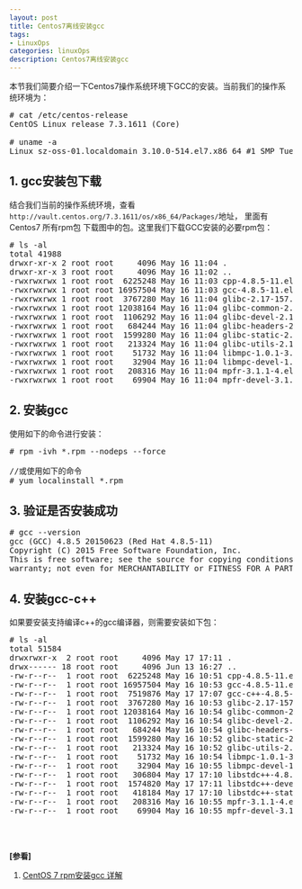 ```yaml
---
layout: post
title: Centos7离线安装gcc
tags:
- LinuxOps
categories: linuxOps
description: Centos7离线安装gcc
---
```


本节我们简要介绍一下Centos7操作系统环境下GCC的安装。当前我们的操作系统环境为：


<!-- more -->
<pre>
# cat /etc/centos-release
CentOS Linux release 7.3.1611 (Core) 

# uname -a
Linux sz-oss-01.localdomain 3.10.0-514.el7.x86_64 #1 SMP Tue Nov 22 16:42:41 UTC 2016 x86_64 x86_64 x86_64 GNU/Linux
</pre>


## 1. gcc安装包下载

结合我们当前的操作系统环境，查看```http://vault.centos.org/7.3.1611/os/x86_64/Packages/```地址， 里面有Centos7 所有rpm包 
下载图中的包。这里我们下载GCC安装的必要rpm包：
<pre>
# ls -al
total 41988
drwxr-xr-x 2 root root     4096 May 16 11:04 .
drwxr-xr-x 3 root root     4096 May 16 11:02 ..
-rwxrwxrwx 1 root root  6225248 May 16 11:03 cpp-4.8.5-11.el7.x86_64.rpm
-rwxrwxrwx 1 root root 16957504 May 16 11:03 gcc-4.8.5-11.el7.x86_64.rpm
-rwxrwxrwx 1 root root  3767280 May 16 11:04 glibc-2.17-157.el7.x86_64.rpm
-rwxrwxrwx 1 root root 12038164 May 16 11:04 glibc-common-2.17-157.el7.x86_64.rpm
-rwxrwxrwx 1 root root  1106292 May 16 11:04 glibc-devel-2.17-157.el7.x86_64.rpm
-rwxrwxrwx 1 root root   684244 May 16 11:04 glibc-headers-2.17-157.el7.x86_64.rpm
-rwxrwxrwx 1 root root  1599280 May 16 11:04 glibc-static-2.17-157.el7.x86_64.rpm
-rwxrwxrwx 1 root root   213324 May 16 11:04 glibc-utils-2.17-157.el7.x86_64.rpm
-rwxrwxrwx 1 root root    51732 May 16 11:04 libmpc-1.0.1-3.el7.x86_64.rpm
-rwxrwxrwx 1 root root    32904 May 16 11:04 libmpc-devel-1.0.1-3.el7.x86_64.rpm
-rwxrwxrwx 1 root root   208316 May 16 11:04 mpfr-3.1.1-4.el7.x86_64.rpm
-rwxrwxrwx 1 root root    69904 May 16 11:04 mpfr-devel-3.1.1-4.el7.x86_64.rpm
</pre>

## 2. 安装gcc
使用如下的命令进行安装：
<pre>
# rpm -ivh *.rpm --nodeps --force

//或使用如下的命令
# yum localinstall *.rpm
</pre>

## 3. 验证是否安装成功
<pre>
# gcc --version
gcc (GCC) 4.8.5 20150623 (Red Hat 4.8.5-11)
Copyright (C) 2015 Free Software Foundation, Inc.
This is free software; see the source for copying conditions.  There is NO
warranty; not even for MERCHANTABILITY or FITNESS FOR A PARTICULAR PURPOSE.
</pre>

## 4. 安装gcc-c++
如果要安装支持编译c++的gcc编译器，则需要安装如下包：
<pre>
# ls -al
total 51584
drwxrwxr-x  2 root root     4096 May 17 17:11 .
drwx------ 18 root root     4096 Jun 13 16:27 ..
-rw-r--r--  1 root root  6225248 May 16 10:51 cpp-4.8.5-11.el7.x86_64.rpm
-rw-r--r--  1 root root 16957504 May 16 10:53 gcc-4.8.5-11.el7.x86_64.rpm
-rw-r--r--  1 root root  7519876 May 17 17:07 gcc-c++-4.8.5-11.el7.x86_64.rpm
-rw-r--r--  1 root root  3767280 May 16 10:53 glibc-2.17-157.el7.x86_64.rpm
-rw-r--r--  1 root root 12038164 May 16 10:54 glibc-common-2.17-157.el7.x86_64.rpm
-rw-r--r--  1 root root  1106292 May 16 10:54 glibc-devel-2.17-157.el7.x86_64.rpm
-rw-r--r--  1 root root   684244 May 16 10:54 glibc-headers-2.17-157.el7.x86_64.rpm
-rw-r--r--  1 root root  1599280 May 16 10:52 glibc-static-2.17-157.el7.x86_64.rpm
-rw-r--r--  1 root root   213324 May 16 10:52 glibc-utils-2.17-157.el7.x86_64.rpm
-rw-r--r--  1 root root    51732 May 16 10:54 libmpc-1.0.1-3.el7.x86_64.rpm
-rw-r--r--  1 root root    32904 May 16 10:55 libmpc-devel-1.0.1-3.el7.x86_64.rpm
-rw-r--r--  1 root root   306804 May 17 17:10 libstdc++-4.8.5-11.el7.x86_64.rpm
-rw-r--r--  1 root root  1574820 May 17 17:11 libstdc++-devel-4.8.5-11.el7.x86_64.rpm
-rw-r--r--  1 root root   418184 May 17 17:10 libstdc++-static-4.8.5-11.el7.x86_64.rpm
-rw-r--r--  1 root root   208316 May 16 10:55 mpfr-3.1.1-4.el7.x86_64.rpm
-rw-r--r--  1 root root    69904 May 16 10:55 mpfr-devel-3.1.1-4.el7.x86_64.rpm
</pre>







<br />
<br />

**[参看]**

1. [CentOS 7 rpm安装gcc 详解](https://blog.csdn.net/yangjjuan/article/details/70244935)




<br />
<br />
<br />


